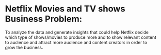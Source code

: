 # Netflix Movies and TV shows Business Problem:
To analyze the data and generate insights that could help Netflix decide which type of shows/movies to produce more and to show relevant content to audience and attract more audience and content creators in order to grow the business.
